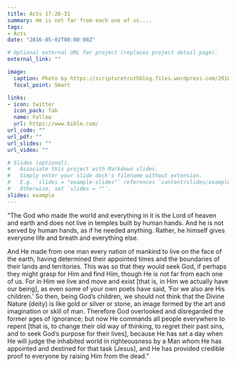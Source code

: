 ```yaml
---
title: Acts 17:26-31
summary: He is not far from each one of us....
tags:
- Acts
date: "2016-05-02T00:00:00Z"

# Optional external URL for project (replaces project detail page).
external_link: ""

image:
  caption: Photo by https://scripturetruthblog.files.wordpress.com/2018/02/dove-2901815_1920.jpg?w=1920&h=1005&crop=1
  focal_point: Smart

links:
- icon: twitter
  icon_pack: fab
  name: Follow
  url: https://www.bible.com/
url_code: ""
url_pdf: ""
url_slides: ""
url_video: ""

# Slides (optional).
#   Associate this project with Markdown slides.
#   Simply enter your slide deck's filename without extension.
#   E.g. `slides = "example-slides"` references `content/slides/example-slides.md`.
#   Otherwise, set `slides = ""`.
slides: example
---
```


"The God who made the world and everything in it is the Lord of heaven and earth and does not live in temples built by human hands. And he is not served by human hands, as if he needed anything. Rather, he himself gives everyone life and breath and everything else. 

And He made from one man every nation of mankind to live on the face of the earth, having determined their appointed times and the boundaries of their lands and territories. This was so that they would seek God, if perhaps they might grasp for Him and find Him, though He is not far from each one of us. For in Him we live and move and exist [that is, in Him we actually have our being], as even some of your own poets have said, ‘For we also are His children.’ So then, being God’s children, we should not think that the Divine Nature (deity) is like gold or silver or stone, an image formed by the art and imagination or skill of man. Therefore God overlooked and disregarded the former ages of ignorance; but now He commands all people everywhere to repent [that is, to change their old way of thinking, to regret their past sins, and to seek God’s purpose for their lives], because He has set a day when He will judge the inhabited world in righteousness by a Man whom He has appointed and destined for that task [Jesus], and He has provided credible proof to everyone by raising Him from the dead.” 